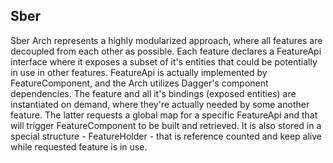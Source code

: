 ## Sber

Sber Arch represents a highly modularized approach, where all features are decoupled from each other as possible.
Each feature declares a FeatureApi interface where it exposes a subset of it's entities that could be potentially
in use in other features. FeatureApi is actually implemented by FeatureComponent, and the Arch utilizes Dagger's
component dependencies. The feature and all it's bindings (exposed entities) are instantiated on demand, where
they're actually needed by some another feature. The latter requests a global map for a specific FeatureApi
and that will trigger FeatureComponent to be built and retrieved. It is also stored in a special structure - 
FeatureHolder - that is reference counted and keep alive while requested feature is in use.
